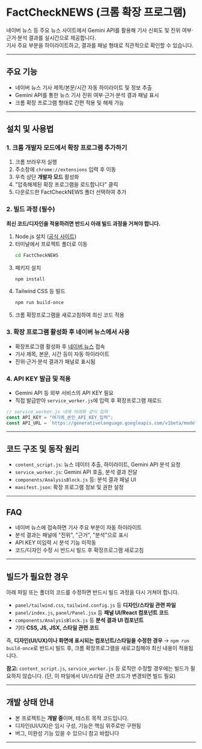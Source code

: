# FactCheckNEWS (크롬 확장 프로그램)

네이버 뉴스 등 주요 뉴스 사이트에서 Gemini API를 활용해 기사 신뢰도 및 진위 여부·근거·분석 결과를 실시간으로 제공합니다.  
기사 주요 부분을 하이라이트하고, 결과를 패널 형태로 직관적으로 확인할 수 있습니다.

---

## 주요 기능

- 네이버 뉴스 기사 제목/본문/시간 자동 하이라이트 및 정보 추출
- Gemini API를 통한 뉴스 기사 진위 여부·근거·분석 결과 패널 표시
- 크롬 확장 프로그램 형태로 간편 적용 및 해제 가능

---

## 설치 및 사용법

### 1. 크롬 개발자 모드에서 확장 프로그램 추가하기

1. 크롬 브라우저 실행
2. 주소창에 `chrome://extensions` 입력 후 이동
3. 우측 상단 **개발자 모드** 활성화
4. "압축해제된 확장 프로그램을 로드합니다" 클릭
5. 다운로드한 FactCheckNEWS 폴더 선택하여 추가

### 2. 빌드 과정 (필수)

**최신 코드/디자인을 적용하려면 반드시 아래 빌드 과정을 거쳐야 합니다.**

1. Node.js 설치 ([공식 사이트](https://nodejs.org/))
2. 터미널에서 프로젝트 폴더로 이동
   ```bash
   cd FactCheckNEWS
   ```
3. 패키지 설치
   ```bash
   npm install
   ```
4. Tailwind CSS 등 빌드
   ```bash
   npm run build-once
   ```
5. 크롬 확장프로그램을 새로고침하여 최신 코드 적용

### 3. 확장 프로그램 활성화 후 네이버 뉴스에서 사용

- 확장프로그램 활성화 후 [네이버 뉴스](https://news.naver.com/) 접속
- 기사 제목, 본문, 시간 등이 자동 하이라이트
- 진위·근거·분석 결과가 패널로 표시됨

### 4. API KEY 발급 및 적용

- Gemini API 등 외부 서비스의 API KEY 필요
- 직접 발급받아 `service_worker.js`에 입력 후 확장프로그램 재로드

```javascript
// service_worker.js 내에 아래와 같이 입력
const API_KEY = "여기에_본인_API_KEY_입력";
const API_URL = `https://generativelanguage.googleapis.com/v1beta/models/gemini-2.0-flash:generateContent?key=${API_KEY}`;
```

---

## 코드 구조 및 동작 원리

- `content_script.js`: 뉴스 데이터 추출, 하이라이트, Gemini API 분석 요청
- `service_worker.js`: Gemini API 호출, 분석 결과 전달
- `components/AnalysisBlock.js` 등: 분석 결과 패널 UI
- `manifest.json`: 확장 프로그램 정보 및 권한 설정

---

## FAQ

- 네이버 뉴스에 접속하면 기사 주요 부분이 자동 하이라이트
- 분석 결과는 패널에 "진위", "근거", "분석"으로 표시
- API KEY 미입력 시 분석 기능 미작동
- 코드/디자인 수정 시 반드시 빌드 후 확장프로그램 새로고침

---

## 빌드가 필요한 경우

아래 파일 또는 폴더의 코드를 수정하면 반드시 빌드 과정을 다시 거쳐야 합니다.

- `panel/tailwind.css`, `tailwind.config.js` 등 **디자인/스타일 관련 파일**
- `panel/index.js`, `panel/Panel.jsx` 등 **패널 UI/React 컴포넌트 코드**
- `components/AnalysisBlock.js` 등 **분석 결과 UI 컴포넌트**
- 기타 **CSS, JS, JSX, 스타일 관련 코드**

즉, **디자인(UI/UX)이나 화면에 표시되는 컴포넌트/스타일을 수정한 경우**
→ `npm run build-once`로 반드시 빌드 후, 크롬 확장프로그램을 새로고침해야 최신 내용이 적용됩니다.

**참고:**
`content_script.js`, `service_worker.js` 등 로직만 수정할 경우에는 빌드가 필요하지 않습니다.
(단, 이 파일에서 UI/스타일 관련 코드가 변경되면 빌드 필요)

---

## 개발 상태 안내

- 본 프로젝트는 **개발 중**이며, 테스트 목적 코드입니다.
- 디자인(UI/UX)은 임시 구성, 기능은 핵심 위주로만 구현됨
- 버그, 미완성 기능 있을 수 있으니 참고 바랍니다

---
